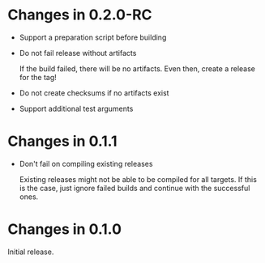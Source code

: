 # Changes in 0.2.0-RC

-   Support a preparation script before building

-   Do not fail release without artifacts

    If the build failed, there will be no artifacts. Even then, create a
    release for the tag!

-   Do not create checksums if no artifacts exist

-   Support additional test arguments

# Changes in 0.1.1

-   Don't fail on compiling existing releases

    Existing releases might not be able to be compiled for all targets. If
    this is the case, just ignore failed builds and continue with the
    successful ones.

# Changes in 0.1.0

Initial release.
